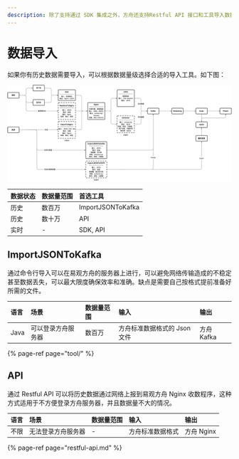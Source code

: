 ```yaml
---
description: 除了支持通过 SDK 集成之外，方舟还支持Restful API 接口和工具导入数据。
---
```


# 数据导入

如果你有历史数据需要导入，可以根据数据量级选择合适的导入工具。如下图：

![](../../.gitbook/assets/overflow.png)

| 数据状态 | 数据量范围 | 首选工具 |
| :--- | :--- | :--- |
| 历史 | 数百万 | ImportJSONToKafka |
| 历史 | 数十万 | API |
| 实时 | - | SDK, API |

## ImportJSONToKafka

通过命令行导入可以在易观方舟的服务器上进行，可以避免网络传输造成的不稳定甚至数据丢失，可以最大限度确保效率和准确。缺点是需要自己按格式提前准备好所需的文件。

| 语言 | 场景 | 数据量范围 | 输入 | 输出 |
| :--- | :--- | :--- | :--- | :--- |
| Java | 可以登录方舟服务器 | 数百万 | 方舟标准数据格式的 Json 文件 | 方舟 Kafka |

{% page-ref page="tool/" %}

## API

通过 Restful API 可以将历史数据通过网络上报到易观方舟 Nginx 收数程序，这种方式适用于不方便登录方舟服务器，并且数据量不大的情况。

| 语言 | 场景 | 数据量范围 | 输入 | 输出 |
| :--- | :--- | :--- | :--- | :--- |
| 不限 | 无法登录方舟服务器 | - | 方舟标准数据格式 | 方舟 Nginx |

{% page-ref page="restful-api.md" %}


